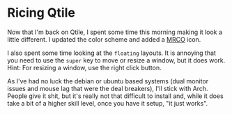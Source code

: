 # Ricing Qtile

Now that I'm back on Qtile, I spent some time this morning making it
look a little different. I updated the color scheme and added a
[MRCO](michaelrossi.co) icon.

I also spent some time looking at the `floating` layouts. It is annoying
that you need to use the `super` key to move or resize a window, but it
does work. Hint: For resizing a window, use the right click button.

As I've had no luck the debian or ubuntu based systems (dual monitor
issues and mouse lag that were the deal breakers), I'll stick with Arch.
People give it shit, but it's really not that difficult to install and,
while it does take a bit of a higher skill level, once you have it
setup, "it just works".

